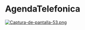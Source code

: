 # AgendaTelefonica

[![Captura-de-pantalla-53.png](https://i.postimg.cc/W1gxzwSx/Captura-de-pantalla-53.png)](https://postimg.cc/G43XSYWj)
